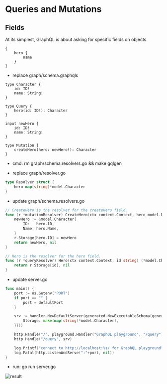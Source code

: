 # Queries and Mutations

## Fields

At its simplest, GraphQL is about asking for specific fields on objects. 

```gql
{
    hero {
        name
    }
}
```

- replace graph/schema.graphqls

```gql
type Character {
	id: ID!
	name: String!
}

type Query {
	hero(id: ID!): Character
}

input newHero {
	id: ID!
	name: String!
}

type Mutation {
	createHero(hero: newHero!): Character
}
```

- cmd: rm graph/schema.resolvers.go && make gqlgen

- replace graph/resolver.go

```go
type Resolver struct {
	hero map[string]*model.Character
}
```

- update graph/schema.resolvers.go

```go
// CreateHero is the resolver for the createHero field.
func (r *mutationResolver) CreateHero(ctx context.Context, hero model.NewHero) (*model.Character, error) {
	newHero := &model.Character{
		ID:   hero.ID,
		Name: hero.Name,
	}
	r.Storage[hero.ID] = newHero
	return newHero, nil
}

// Hero is the resolver for the hero field.
func (r *queryResolver) Hero(ctx context.Context, id string) (*model.Character, error) {
	return r.Storage[id], nil
}
```

- update server.go

```go
func main() {
	port := os.Getenv("PORT")
	if port == "" {
		port = defaultPort
	}

	srv := handler.NewDefaultServer(generated.NewExecutableSchema(generated.Config{Resolvers: &graph.Resolver{
		Storage: make(map[string]*model.Character),
	}}))

	http.Handle("/", playground.Handler("GraphQL playground", "/query"))
	http.Handle("/query", srv)

	log.Printf("connect to http://localhost:%s/ for GraphQL playground", port)
	log.Fatal(http.ListenAndServe(":"+port, nil))
}
```

- run: go run server.go

![result]()